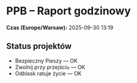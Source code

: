 # PPB – Raport godzinowy
**Czas (Europe/Warsaw):** 2025-09-30 13:19

## Status projektów
- Bezpieczny Pieszy — OK
- Zwolnij przy przejściu — OK
- Odblask ratuje życie — OK


